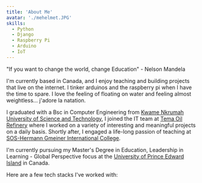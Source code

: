 ```yaml
---
title: 'About Me'
avatar: './mehelmet.JPG'
skills:
  - Python
  - Django
  - Raspberry Pi
  - Arduino
  - IoT
---
```


"If you want to change the world, change Education" - Nelson Mandela

I'm currently based in Canada, and I enjoy teaching and building projects that live on the internet. I tinker arduinos and the raspberry pi when I have the time to spare. I love the feeling of floating on water and feeling almost weightless... j'adore la natation.

I graduated with a Bsc in Computer Engineering from [Kwame Nkrumah University of Science and Technology](https://www.knust.edu.gh/), I joined the IT team at [Tema Oil Refinery](https://www.tor.com.gh/) where I worked on a variety of interesting and meaningful projects on a daily basis. Shortly after, I engaged a life-long passion of teaching at [SOS-Hermann Gmeiner International College](https://www.soshgic.edu.gh/).

I'm currently pursuing my Master's Degree in Education, Leadership in Learning - Global Perspective focus at the [University of Prince Edward Island](https://www.upei.ca/) in Canada.

Here are a few tech stacks I've worked with:
